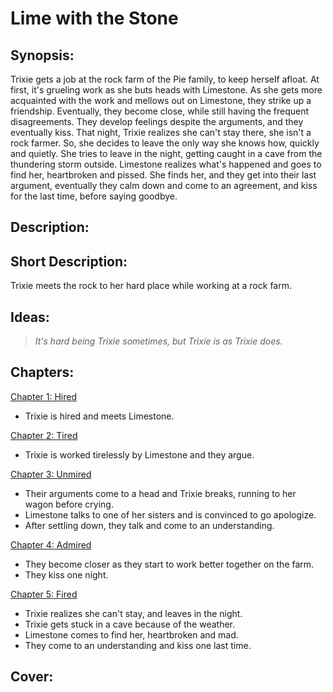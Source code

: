 # Lime with the Stone

## Synopsis:
Trixie gets a job at the rock farm of the Pie family, to keep herself afloat. At first, it's grueling work as she buts heads with Limestone. As she gets more acquainted with the work and mellows out on Limestone, they strike up a friendship. Eventually, they become close, while still having the frequent disagreements. They develop feelings despite the arguments, and they eventually kiss. That night, Trixie realizes she can't stay there, she isn't a rock farmer. So, she decides to leave the only way she knows how, quickly and quietly. She tries to leave in the night, getting caught in a cave from the thundering storm outside. Limestone realizes what's happened and goes to find her, heartbroken and pissed. She finds her, and they get into their last argument, eventually they calm down and come to an agreement, and kiss for the last time, before saying goodbye.

## Description:


## Short Description:
Trixie meets the rock to her hard place while working at a rock farm.

## Ideas:
> _It's hard being Trixie sometimes, but Trixie is as Trixie does._

## Chapters:
[Chapter 1: Hired](./01-hired.md)
- Trixie is hired and meets Limestone.

[Chapter 2: Tired](./02-tired.md)
- Trixie is worked tirelessly by Limestone and they argue.

[Chapter 3: Unmired](./03-unmired.md)
 - Their arguments come to a head and Trixie breaks, running to her wagon before crying.
 - Limestone talks to one of her sisters and is convinced to go apologize.
 - After settling down, they talk and come to an understanding.

[Chapter 4: Admired](./04-admired.md)
 - They become closer as they start to work better together on the farm.
 - They kiss one night.

[Chapter 5: Fired](./05-fired.md)
 - Trixie realizes she can't stay, and leaves in the night.
 - Trixie gets stuck in a cave because of the weather.
 - Limestone comes to find her, heartbroken and mad.
 - They come to an understanding and kiss one last time.

## Cover:
